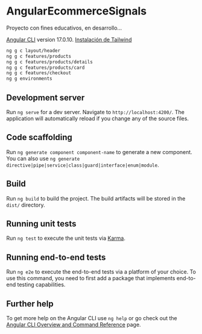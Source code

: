 # AngularEcommerceSignals

Proyecto con fines educativos, en desarrollo...

[Angular CLI](https://github.com/angular/angular-cli) version 17.0.10.
[Instalación de Tailwind](https://tailwindcss.com/docs/guides/angular)


```bash
ng g c layout/header
ng g c features/products
ng g c features/products/details
ng g c features/products/card
ng g c features/checkout
ng g environments
```


## Development server

Run `ng serve` for a dev server. Navigate to `http://localhost:4200/`. The application will automatically reload if you change any of the source files.

## Code scaffolding

Run `ng generate component component-name` to generate a new component. You can also use `ng generate directive|pipe|service|class|guard|interface|enum|module`.

## Build

Run `ng build` to build the project. The build artifacts will be stored in the `dist/` directory.

## Running unit tests

Run `ng test` to execute the unit tests via [Karma](https://karma-runner.github.io).

## Running end-to-end tests

Run `ng e2e` to execute the end-to-end tests via a platform of your choice. To use this command, you need to first add a package that implements end-to-end testing capabilities.

## Further help

To get more help on the Angular CLI use `ng help` or go check out the [Angular CLI Overview and Command Reference](https://angular.io/cli) page.
